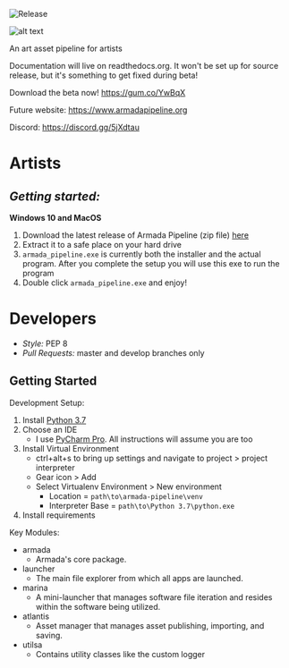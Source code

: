 ![Release](https://github.com/mikebourbeauart/mb-armada/workflows/Release/badge.svg)

![alt text](https://github.com/mikebourbeauart/mb-armada/blob/feature/docs/cover_full_github.png?raw=true)

An art asset pipeline for artists

Documentation will live on readthedocs.org. It won't be set up for source release, but it's something to get fixed during beta!

Download the beta now! https://gum.co/YwBqX

Future website: https://www.armadapipeline.org

Discord: https://discord.gg/5jXdtau



Artists
======
*Getting started:*
---------------
**Windows 10 and MacOS**
1. Download the latest release of Armada Pipeline (zip file) [here](https://github.com/mikebourbeauart/mb-armada/releases)
2. Extract it to a safe place on your hard drive
3. `armada_pipeline.exe` is currently both the installer and the actual program.
    After you complete the setup you will use this exe to run the program
4. Double click `armada_pipeline.exe` and enjoy!


Developers
==========

- *Style:* PEP 8
- *Pull Requests:* master and develop branches only

Getting Started
---------------

Development Setup:
1) Install [Python 3.7](https://www.python.org/downloads/release/python-370/)
2) Choose an IDE
    - I use [PyCharm Pro](https://www.jetbrains.com/pycharm/). All instructions will assume you are too 
3) Install Virtual Environment
    - ctrl+alt+s to bring up settings and navigate to project > project interpreter
    - Gear icon > Add 
    - Select Virtualenv Environment > New environment
        - Location = `path\to\armada-pipeline\venv`
        - Interpreter Base = `path\to\Python 3.7\python.exe`
4) Install requirements


Key Modules:

- armada
	- Armada's core package.
- launcher
	- The main file explorer from which all apps are launched.
- marina
	- A mini-launcher that manages software file iteration and resides within the software being utilized.
- atlantis
	- Asset manager that manages asset publishing, importing, and saving.
- utilsa
	- Contains utility classes like the custom logger
